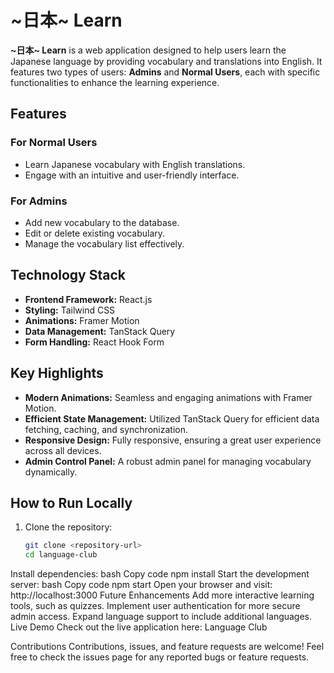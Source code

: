 # ~日本~ Learn

**~日本~ Learn** is a web application designed to help users learn the Japanese language by providing vocabulary and translations into English. It features two types of users: **Admins** and **Normal Users**, each with specific functionalities to enhance the learning experience.

## Features

### For Normal Users
- Learn Japanese vocabulary with English translations.
- Engage with an intuitive and user-friendly interface.

### For Admins
- Add new vocabulary to the database.
- Edit or delete existing vocabulary.
- Manage the vocabulary list effectively.

## Technology Stack
- **Frontend Framework:** React.js
- **Styling:** Tailwind CSS
- **Animations:** Framer Motion
- **Data Management:** TanStack Query
- **Form Handling:** React Hook Form

## Key Highlights
- **Modern Animations:** Seamless and engaging animations with Framer Motion.
- **Efficient State Management:** Utilized TanStack Query for efficient data fetching, caching, and synchronization.
- **Responsive Design:** Fully responsive, ensuring a great user experience across all devices.
- **Admin Control Panel:** A robust admin panel for managing vocabulary dynamically.

## How to Run Locally
1. Clone the repository:
   ```bash
   git clone <repository-url>
   cd language-club
Install dependencies:
bash
Copy code
npm install
Start the development server:
bash
Copy code
npm start
Open your browser and visit: http://localhost:3000
Future Enhancements
Add more interactive learning tools, such as quizzes.
Implement user authentication for more secure admin access.
Expand language support to include additional languages.
Live Demo
Check out the live application here: Language Club

Contributions
Contributions, issues, and feature requests are welcome!
Feel free to check the issues page for any reported bugs or feature requests.
